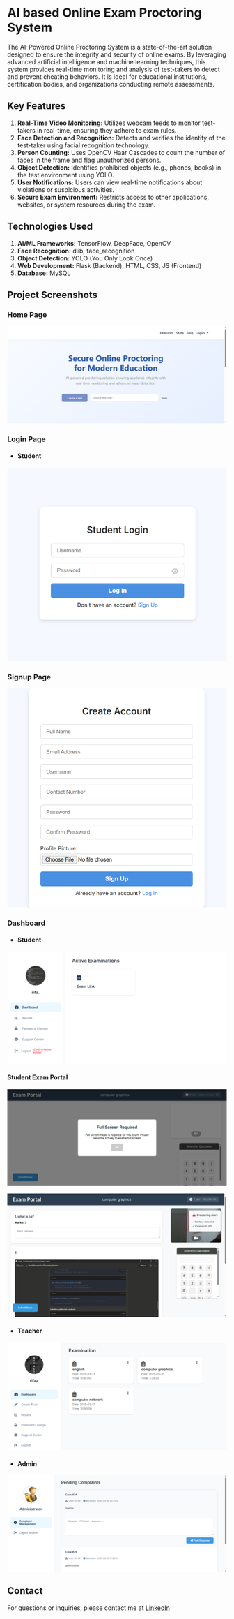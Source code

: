 # AI based Online Exam Proctoring System
The AI-Powered Online Proctoring System is a state-of-the-art solution designed to ensure the integrity and security of online exams. By leveraging advanced artificial intelligence and machine learning techniques, this system provides real-time monitoring and analysis of test-takers to detect and prevent cheating behaviors. It is ideal for educational institutions, certification bodies, and organizations conducting remote assessments.

## Key Features
1. **Real-Time Video Monitoring:** Utilizes webcam feeds to monitor test-takers in real-time, ensuring they adhere to exam rules.
2. **Face Detection and Recognition:** Detects and verifies the identity of the test-taker using facial recognition technology.
3. **Person Counting:** Uses OpenCV Haar Cascades to count the number of faces in the frame and flag unauthorized persons.
4. **Object Detection:** Identifies prohibited objects (e.g., phones, books) in the test environment using YOLO.
5. **User Notifications:** Users can view real-time notifications about violations or suspicious activities.
6. **Secure Exam Environment:** Restricts access to other applications, websites, or system resources during the exam.

## Technologies Used
1. **AI/ML Frameworks:** TensorFlow, DeepFace, OpenCV
2. **Face Recognition:** dlib, face_recognition
3. **Object Detection:** YOLO (You Only Look Once)
4. **Web Development:** Flask (Backend), HTML, CSS, JS (Frontend)
5. **Database:** MySQL

## Project Screenshots


### Home Page

![Home Page](readme-images/home-page.png)

### Login Page

- #### Student

![Login Page](readme-images/login-page-student.png)


### Signup Page

![Singup Page](readme-images/signup-page.png)

### Dashboard

- #### Student

![Student Dashboard](readme-images/student-dash.png)

#### Student Exam Portal

![Student Dashboard](readme-images/stu-exam-portalF11.png)

![Student Dashboard](readme-images/stu-exam-portal.png)

- #### Teacher

![Teacher Dashboard](readme-images/teacher-dash.png)

- #### Admin

![Admin Dashboard](readme-images/admin-dash.png)



## Contact 
For questions or inquiries, please contact me at [LinkedIn](https://www.linkedin.com/in/rifa071/)
